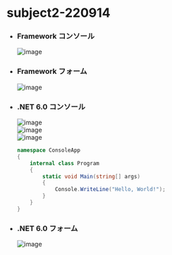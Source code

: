 # subject2-220914

- ### Framework コンソール
  ![image](https://user-images.githubusercontent.com/1501327/190078315-6a87b50d-fcc8-423e-9e7e-070db43f489c.png)

- ### Framework フォーム
  ![image](https://user-images.githubusercontent.com/1501327/190078721-2486b334-ef46-43ae-98e0-0e30c87a63ce.png)

- ### .NET 6.0 コンソール
  ![image](https://user-images.githubusercontent.com/1501327/190079233-f8251cb9-9c38-487c-b9a5-52f290f7be81.png)\
  ![image](https://user-images.githubusercontent.com/1501327/190081137-f28c5fcc-b608-4b39-807b-caa45ed2a8ee.png)\
  ![image](https://user-images.githubusercontent.com/1501327/190081510-ad7dde52-38a5-4d44-8585-9f7621075a69.png)
  ```cs
  namespace ConsoleApp
  {
      internal class Program
      {
          static void Main(string[] args)
          {
              Console.WriteLine("Hello, World!");
          }
      }
  }  
  ```

- ### .NET 6.0 フォーム
  ![image](https://user-images.githubusercontent.com/1501327/190080020-168801f5-863d-45e1-8228-304cced5691d.png)
 
